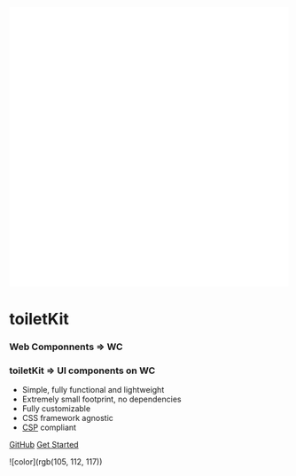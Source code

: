 ![logo](_images/logo.svg)


# toiletKit

### Web Componnents => WC

### toiletKit => UI components on WC

- Simple, fully functional and lightweight
- Extremely small footprint, no dependencies
- Fully customizable
- CSS framework agnostic
- [CSP](https://csp.withgoogle.com/docs/index.html) compliant


[GitHub](https://github.com/toiletKit/custom-elements)
[Get Started](/quickstart)

<!-- background color -->
![color](rgb(105, 112, 117))
